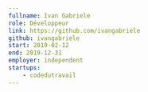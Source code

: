```yaml
---
fullname: Ivan Gabriele
role: Développeur
link: https://github.com/ivangabriele
github: ivangabriele
start: 2019-02-12
end: 2019-12-31
employer: independent
startups:
    - codedutravail
---
```

